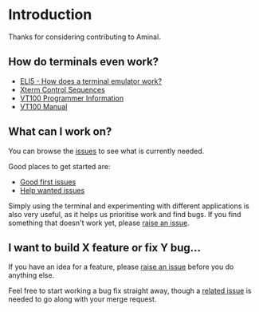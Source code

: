 # Introduction

Thanks for considering contributing to Aminal. 

## How do terminals even work?

- [ELI5 - How does a terminal emulator work?](https://www.reddit.com/r/linuxquestions/comments/3ciful/eli5_how_does_a_terminal_emulator_work/)
- [Xterm Control Sequences](https://www.xfree86.org/4.8.0/ctlseqs.html) 
- [VT100 Programmer Information](https://vt100.net/docs/vt100-ug/chapter3.html)
- [VT100 Manual](http://www.bitsavers.org/pdf/dec/terminal/vt100/EK-VT100-UG-001_VT100_User_Guide_Aug78.pdf)

## What can I work on?

You can browse the [issues](https://github.com/liamg/aminal/issues) to see what is currently needed.

Good places to get started are:

- [Good first issues](https://github.com/liamg/aminal/issues?q=is%3Aissue+is%3Aopen+label%3A%22good+first+issue%22)
- [Help wanted issues](https://github.com/liamg/aminal/issues?q=is%3Aissue+is%3Aopen+label%3A%22help+wanted%22)

Simply using the terminal and experimenting with different applications is also very useful, as it helps us prioritise work and find bugs. If you find something that doesn't work yet, please [raise an issue](https://github.com/liamg/aminal/issues/new/choose).

## I want to build X feature or fix Y bug...

If you have an idea for a feature, please [raise an issue](https://github.com/liamg/aminal/issues/new/choose) before you do anything else.

Feel free to start working a bug fix straight away, though a [related issue](https://github.com/liamg/aminal/issues/new/choose) is needed to go along with your merge request.

